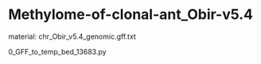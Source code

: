 # Methylome-of-clonal-ant_Obir-v5.4
material: chr_Obir_v5.4_genomic.gff.txt

0_GFF_to_temp_bed_13683.py
